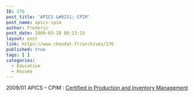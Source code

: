 ```yaml
---
ID: 176
post_title: 'APICS &#8211; CPIM'
post_name: apics-cpim
author: Frederic
post_date: 2009-03-28 08:13:23
layout: post
link: https://www.choudat.fr/archives/176
published: true
tags: [ ]
categories:
  - Education
  - Resume
---
```

2009/01 APICS – CPIM : [Certified in Production and Inventory Management][1]

 [1]: http://www.apics.org/Education/Courseware/CPIM.htm